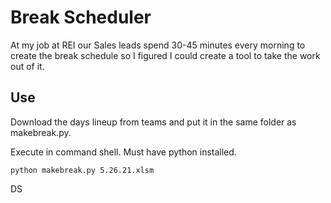 # Break Scheduler

At my job at REI our Sales leads spend 30-45 minutes every morning to create the break schedule so I figured I could create a tool to take the work out of it. 

## Use

Download the days lineup from teams and put it in the same folder as makebreak.py.

Execute in command shell. Must have python installed.

```
python makebreak.py 5.26.21.xlsm
```

DS